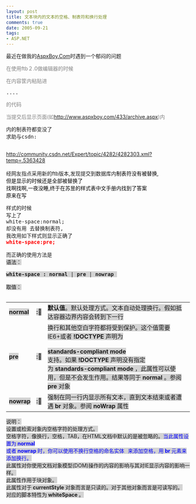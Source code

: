 ```yaml
---
layout: post
title: 文本块内的文本的空格、制表符和换行处理
comments: true
date: 2005-09-21
tags:
- ASP.NET
---
```


<p>最近在做我的<a href="http://www.aspxboy.com/">AspxBoy.Com</a>时遇到一个郁闷的问题<br /></p>
<div><font style="BACKGROUND-COLOR: #ffffff" color="#808080">在使用ftb２.0做编辑器的时候</font></div>
<div>
<p><font style="BACKGROUND-COLOR: #ffffff" color="#808080">在内容筐内粘贴进</font></p>
<pre>....</pre>
<p></p>
</div>
<div><font style="BACKGROUND-COLOR: #ffffff" color="#808080">的代码</font></div>
<div>
<p><font style="BACKGROUND-COLOR: #ffffff" color="#808080">当提交后显示页面(如<a href="http://www.aspxboy.com/433/archive.aspx">http://www.aspxboy.com/433/archive.aspx</a>)内</font></p>
<pre>内的制表符都变没了<br />求助与csdn:<br /><br /></pre>
</div>
<p><a title="http://community.csdn.net/Expert/topic/4282/4282303.xml?temp=.5363428" href="http://community.csdn.net/Expert/topic/4282/4282303.xml?temp=.5363428">http://community.csdn.net/Expert/topic/4282/4282303.xml?temp=.5363428</a><br /><br />经网友指点采用新的ftb版本,发现提交到数据库内<font color="#000000">制表符没有被替换,<br />但是显示的时候还是全部被替换了<br />找啊找啊,一夜没睡,终于在</font><font color="#000000">苏昱的样式表中文手册内找到了答案<br />原来在写</font></p>
<pre>样式的时候<br />写上了<br />white-space:normal;<br />却没有用 去替换制表符,<br />我改用如下样式则显示正确了<br /><strong><font color="#ff0000">white-space:pre;</font></strong><br /><br />而正确的使用方法是<br /><div class="cssColumnTitle"><font style="BACKGROUND-COLOR: #d3d3d3">语法：</font></div>
<div><font style="BACKGROUND-COLOR: #d3d3d3"><b>white-space : </b><span class="cssDefault"><b>normal</b></span> | <b>pre</b> | <b>nowrap</b> </font></div>
<div class="cssColumnTitle"><font style="BACKGROUND-COLOR: #d3d3d3">取值：</font></div>
</pre>
<table><tbody>
<tr>
<td nowrap><b><font style="BACKGROUND-COLOR: #d3d3d3">normal </font></b></td>
<td nowrap><b><font style="BACKGROUND-COLOR: #d3d3d3">:</font></b></td>
<td><font style="BACKGROUND-COLOR: #d3d3d3"><b>默认值</b>。默认处理方式。文本自动处理换行。假如抵达容器边界内容会转到下一行</font></td>
</tr>
<tr>
<td nowrap><b><font style="BACKGROUND-COLOR: #d3d3d3">pre </font></b></td>
<td nowrap><b><font style="BACKGROUND-COLOR: #d3d3d3">:</font></b></td>
<td><font style="BACKGROUND-COLOR: #d3d3d3">换行和其他空白字符都将受到保护。这个值需要IE6+或者<b> !DOCTYPE </b>声明为<b> <br /><br />standards-compliant mode <br /></b>支持。如果<b> !DOCTYPE </b>声明没有指定<br />为<b> standards-compliant mode </b>，此属性可以使用，但是不会发生作用。结果等同于<b> normal </b>。参阅<b> pre </b>对象</font></td>
</tr>
<tr>
<td nowrap><b><font style="BACKGROUND-COLOR: #d3d3d3">nowrap </font></b></td>
<td nowrap><b><font style="BACKGROUND-COLOR: #d3d3d3">:</font></b></td>
<td><font style="BACKGROUND-COLOR: #d3d3d3">强制在同一行内显示所有文本，直到文本结束或者遭遇<b> br </b>对象。参阅<b> noWrap </b>属性</font></td>
</tr>
</tbody></table>
<div class="cssColumnTitle"><font style="BACKGROUND-COLOR: #d3d3d3">说明：</font></div>
<div><font style="BACKGROUND-COLOR: #d3d3d3">设置或检索对象内空格字符的处理方式。<br />空格字符，像换行，空格，TAB，在HTML文档中默认的是被忽略的。<font color="#0000ff">当此属性设置为<b> normal <br /></b>或者<b> nowrap </b>时，你可以使用不换行空格的命名实体<b>   </b>来添加空格，用<b> br </b>元素来添加换行。<br /></font>此属性对你使用文档对象模型(DOM)操作的内容的影响与其对IE显示内容的影响一样。<br />此属性作用于块对象。<br />此属性对于<b> currentStyle </b>对象而言是只读的。对于其他对象而言是可读写的。<br />对应的脚本特性为<b> whiteSpace </b>。</font></div>				
